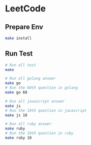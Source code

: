 # LeetCode

## Prepare Env

```sh
make install
```

## Run Test

```sh
# Run all test
make

# Run all golang answer
make go
# Run the 60th question in golang
make go 60

# Run all javascript answer
make js
# Run the 10th question in javascript
make js 10

# Run all ruby answer
make ruby
# Run the 10th question in ruby
make ruby 10
```
